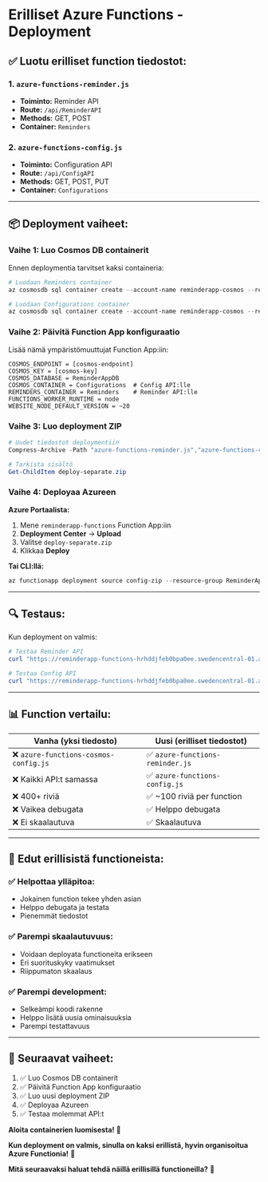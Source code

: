 # Erilliset Azure Functions - Deployment

## ✅ **Luotu erilliset function tiedostot:**

### **1. `azure-functions-reminder.js`**
- **Toiminto:** Reminder API
- **Route:** `/api/ReminderAPI`
- **Methods:** GET, POST
- **Container:** `Reminders`

### **2. `azure-functions-config.js`**
- **Toiminto:** Configuration API
- **Route:** `/api/ConfigAPI`
- **Methods:** GET, POST, PUT
- **Container:** `Configurations`

---

## 📦 **Deployment vaiheet:**

### **Vaihe 1: Luo Cosmos DB containerit**

Ennen deploymentia tarvitset kaksi containeria:

```powershell
# Luodaan Reminders container
az cosmosdb sql container create --account-name reminderapp-cosmos --resource-group ReminderApp_RG --database-name ReminderAppDB --name Reminders --partition-key-path "/clientID"

# Luodaan Configurations container
az cosmosdb sql container create --account-name reminderapp-cosmos --resource-group ReminderApp_RG --database-name ReminderAppDB --name Configurations --partition-key-path "/clientID"
```

### **Vaihe 2: Päivitä Function App konfiguraatio**

Lisää nämä ympäristömuuttujat Function App:iin:

```
COSMOS_ENDPOINT = [cosmos-endpoint]
COSMOS_KEY = [cosmos-key]
COSMOS_DATABASE = ReminderAppDB
COSMOS_CONTAINER = Configurations  # Config API:lle
REMINDERS_CONTAINER = Reminders    # Reminder API:lle
FUNCTIONS_WORKER_RUNTIME = node
WEBSITE_NODE_DEFAULT_VERSION = ~20
```

### **Vaihe 3: Luo deployment ZIP**

```powershell
# Uudet tiedostot deploymentiin
Compress-Archive -Path "azure-functions-reminder.js","azure-functions-config.js","host.json","package.json","package-lock.json",".funcignore" -DestinationPath "deploy-separate.zip" -Force

# Tarkista sisältö
Get-ChildItem deploy-separate.zip
```

### **Vaihe 4: Deployaa Azureen**

**Azure Portaalista:**
1. Mene `reminderapp-functions` Function App:iin
2. **Deployment Center** → **Upload**
3. Valitse `deploy-separate.zip`
4. Klikkaa **Deploy**

**Tai CLI:llä:**
```powershell
az functionapp deployment source config-zip --resource-group ReminderApp_RG --name reminderapp-functions --src deploy-separate.zip
```

---

## 🔍 **Testaus:**

Kun deployment on valmis:

```powershell
# Testaa Reminder API
curl "https://reminderapp-functions-hrhddjfeb0bpa0ee.swedencentral-01.azurewebsites.net/api/ReminderAPI?clientID=test"

# Testaa Config API
curl "https://reminderapp-functions-hrhddjfeb0bpa0ee.swedencentral-01.azurewebsites.net/api/ConfigAPI?clientID=test"
```

---

## 📊 **Function vertailu:**

| **Vanha (yksi tiedosto)** | **Uusi (erilliset tiedostot)** |
|---------------------------|-------------------------------|
| ❌ `azure-functions-cosmos-config.js` | ✅ `azure-functions-reminder.js` |
| ❌ Kaikki API:t samassa | ✅ `azure-functions-config.js` |
| ❌ 400+ riviä | ✅ ~100 riviä per function |
| ❌ Vaikea debugata | ✅ Helppo debugata |
| ❌ Ei skaalautuva | ✅ Skaalautuva |

---

## 🎯 **Edut erillisistä functioneista:**

### ✅ **Helpottaa ylläpitoa:**
- Jokainen function tekee yhden asian
- Helppo debugata ja testata
- Pienemmät tiedostot

### ✅ **Parempi skaalautuvuus:**
- Voidaan deployata functioneita erikseen
- Eri suorituskyky vaatimukset
- Riippumaton skaalaus

### ✅ **Parempi development:**
- Selkeämpi koodi rakenne
- Helppo lisätä uusia ominaisuuksia
- Parempi testattavuus

---

## 🚀 **Seuraavat vaiheet:**

1. ✅ Luo Cosmos DB containerit
2. ✅ Päivitä Function App konfiguraatio
3. ✅ Luo uusi deployment ZIP
4. ✅ Deployaa Azureen
5. ✅ Testaa molemmat API:t

**Aloita containerien luomisesta!** 🎯

**Kun deployment on valmis, sinulla on kaksi erillistä, hyvin organisoitua Azure Functionia!** 🚀

**Mitä seuraavaksi haluat tehdä näillä erillisillä functioneilla?** 🤔
